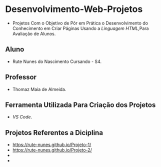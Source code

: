 # Desenvolvimento-Web-Projetos
* Projetos Com o Objetivo de Pôr em Prática o Desenvolvimento do Conhecimento em Criar Páginas Usando a *Linguagem HTML*,Para Avaliação de Alunos.

## Aluno
* Rute Nunes do Nascimento Cursando - S4.

## Professor
* Thomaz Maia de Almeida.

## Ferramenta Utilizada Para Criação dos Projetos
* *VS Code*.

## Projetos Referentes a Diciplina
* <https://rute-nunes.github.io/Projeto-1/>
* <https://rute-nunes.github.io/Projeto-2/>
*
*
